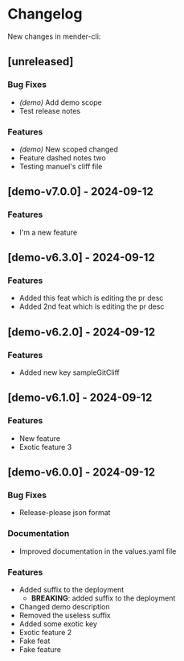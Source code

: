 # Changelog

New changes in mender-cli:

## [unreleased]


### Bug Fixes


- *(demo)* Add demo scope
- Test release notes 




### Features


- *(demo)* New scoped changed
- Feature dashed notes two 
- Testing manuel's cliff file 




## [demo-v7.0.0] - 2024-09-12


### Features


- I'm a new feature 




## [demo-v6.3.0] - 2024-09-12


### Features


- Added this feat which is editing the pr desc 
- Added 2nd feat which is editing the pr desc 




## [demo-v6.2.0] - 2024-09-12


### Features


- Added new key sampleGitCliff 




## [demo-v6.1.0] - 2024-09-12


### Features


- New feature 
- Exotic feature 3 




## [demo-v6.0.0] - 2024-09-12


### Bug Fixes


- Release-please json format 




### Documentation


- Improved documentation in the values.yaml file 




### Features


- Added suffix to the deployment 
  - **BREAKING**: added suffix to the deployment
- Changed demo description 
- Removed the useless suffix 
- Added some exotic key 
- Exotic feature 2 
- Fake feat 
- Fake feature 




<!-- generated by git-cliff -->
